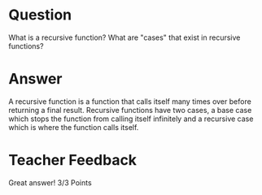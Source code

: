 # Question

What is a recursive function? What are "cases" that exist in recursive functions?

# Answer

A recursive function is a function that calls itself many times over before returning a final result. Recursive functions have two cases, a base case which stops the function from calling itself infinitely and a recursive case which is where the function calls itself.

# Teacher Feedback
Great answer!
3/3 Points